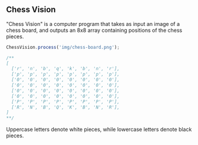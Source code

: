 ## Chess Vision

"Chess Vision" is a computer program that takes as input an image of a chess board, and outputs an 8x8 array containing positions of the chess pieces.

```javascript
ChessVision.process('img/chess-board.png');

/**
[
  ['r', 'n', 'b', 'q', 'k', 'b', 'n', 'r'],
  ['p', 'p', 'p', 'p', 'p', 'p', 'p', 'p'],
  ['0', '0', '0', '0', '0', '0', '0', '0'],
  ['0', '0', '0', '0', '0', '0', '0', '0'],
  ['0', '0', '0', '0', '0', '0', '0', '0'],
  ['0', '0', '0', '0', '0', '0', '0', '0'],
  ['P', 'P', 'P', 'P', 'P', 'P', 'P', 'P'],
  ['R', 'N', 'B', 'Q', 'K', 'B', 'N', 'R'],
]
**/
```

Uppercase letters denote white pieces, while lowercase letters denote black pieces.
